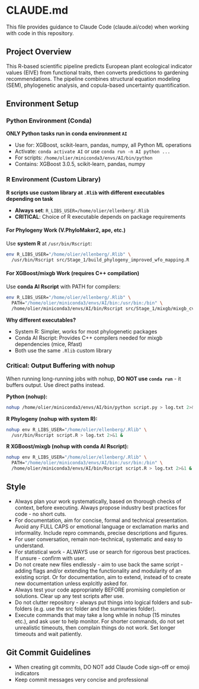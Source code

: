 # CLAUDE.md

This file provides guidance to Claude Code (claude.ai/code) when working with code in this repository.

## Project Overview

This R-based scientific pipeline predicts European plant ecological indicator values (EIVE) from functional traits, then converts predictions to gardening recommendations. The pipeline combines structural equation modeling (SEM), phylogenetic analysis, and copula-based uncertainty quantification.

## Environment Setup

### Python Environment (Conda)
**ONLY Python tasks run in conda environment `AI`**

- Use for: XGBoost, scikit-learn, pandas, numpy, all Python ML operations
- Activate: `conda activate AI` or use `conda run -n AI python ...`
- For scripts: `/home/olier/miniconda3/envs/AI/bin/python`
- Contains: XGBoost 3.0.5, scikit-learn, pandas, numpy

### R Environment (Custom Library)
**R scripts use custom library at `.Rlib` with different executables depending on task**

- **Always set**: `R_LIBS_USER=/home/olier/ellenberg/.Rlib`
- **CRITICAL**: Choice of R executable depends on package requirements

#### For Phylogeny Work (V.PhyloMaker2, ape, etc.)
Use **system R** at `/usr/bin/Rscript`:
```bash
env R_LIBS_USER="/home/olier/ellenberg/.Rlib" \
  /usr/bin/Rscript src/Stage_1/build_phylogeny_improved_wfo_mapping.R
```

#### For XGBoost/mixgb Work (requires C++ compilation)
Use **conda AI Rscript** with PATH for compilers:
```bash
env R_LIBS_USER="/home/olier/ellenberg/.Rlib" \
  PATH="/home/olier/miniconda3/envs/AI/bin:/usr/bin:/bin" \
  /home/olier/miniconda3/envs/AI/bin/Rscript src/Stage_1/mixgb/mixgb_cv_eval_parameterized.R
```

**Why different executables?**
- System R: Simpler, works for most phylogenetic packages
- Conda AI Rscript: Provides C++ compilers needed for mixgb dependencies (mice, Rfast)
- Both use the same `.Rlib` custom library

### Critical: Output Buffering with nohup

When running long-running jobs with nohup, **DO NOT use `conda run`** - it buffers output. Use direct paths instead.

**Python (nohup):**
```bash
nohup /home/olier/miniconda3/envs/AI/bin/python script.py > log.txt 2>&1 &
```

**R Phylogeny (nohup with system R):**
```bash
nohup env R_LIBS_USER="/home/olier/ellenberg/.Rlib" \
  /usr/bin/Rscript script.R > log.txt 2>&1 &
```

**R XGBoost/mixgb (nohup with conda AI Rscript):**
```bash
nohup env R_LIBS_USER="/home/olier/ellenberg/.Rlib" \
  PATH="/home/olier/miniconda3/envs/AI/bin:/usr/bin:/bin" \
  /home/olier/miniconda3/envs/AI/bin/Rscript script.R > log.txt 2>&1 &
```

## Style

- Always plan your work systematically, based on thorough checks of context, before executing. Always propose industry best practices for code - no short cuts.
- For documentation, aim for concise, formal and technical presentation. Avoid any FULL CAPS or emotional language or exclamation marks and informality. Include repro commands, precise descriptions and figures. 
- For user conversation, remain non-technical, systematic and easy to understand. 
- For statistical work - ALWAYS use or search for rigorous best practices. If unsure - confirm with user.
- Do not create new files endlessly - aim to use back the same script - adding flags and/or extending the functionality and modularity of an existing script. Or for documentation, aim to extend, instead of to create new documentation unless explcitly asked for.
- Always test your code appropriately BEFORE promising completion or solutions. Clear up any test scripts after use. 
- Do not clutter repository - always put things into logical folders and sub-folders (e.g. use the src folder and the summaries folder).
- Execute commands that may take a long while in nohup (15 minutes etc.), and ask user to help monitor. For shorter commands, do not set unrealistic timeouts, then complain things do not work. Set longer timeouts and wait patiently. 

## Git Commit Guidelines

- When creating git commits, DO NOT add Claude Code sign-off or emoji indicators
- Keep commit messages very concise and professional
